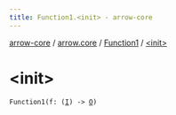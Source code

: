 ```yaml
---
title: Function1.<init> - arrow-core
---
```


[arrow-core](../../index.html) / [arrow.core](../index.html) / [Function1](index.html) / [&lt;init&gt;](./-init-.html)

# &lt;init&gt;

`Function1(f: (`[`I`](index.html#I)`) -> `[`O`](index.html#O)`)`